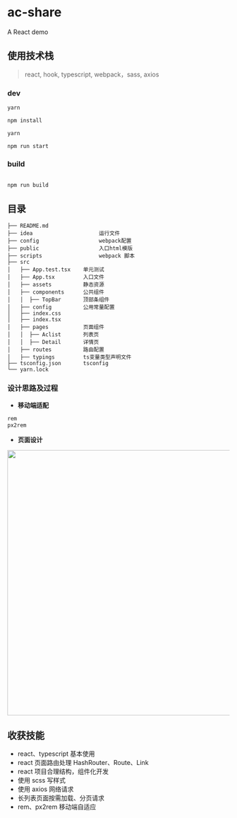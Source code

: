 # ac-share

A React demo

## 使用技术栈

> react, hook, typescript, webpack，sass, axios

### dev

```bash
yarn

npm install

yarn

npm run start

```

### build

```bash

npm run build
```

## 目录

```
├── README.md
├── idea                     运行文件
├── config                   webpack配置
├── public                   入口html模版
├── scripts                  webpack 脚本
├── src
│   ├── App.test.tsx    单元测试
│   ├── App.tsx         入口文件
│   ├── assets          静态资源
│   ├── components      公共组件
│   │  ├── TopBar       顶部条组件
│   ├── config          公用常量配置
│   ├── index.css
│   ├── index.tsx
│   ├── pages           页面组件
│   │  ├── Aclist       列表页
│   │  ├── Detail       详情页
│   ├── routes          路由配置
│   ├── typings         ts变量类型声明文件
├── tsconfig.json       tsconfig
└── yarn.lock
```

### 设计思路及过程

- **移动端适配**

```bash
rem
px2rem
```

- **页面设计**

<img src="https://img-blog.csdnimg.cn/20200720140448841.png?x-oss-process=image/watermark,type_ZmFuZ3poZW5naGVpdGk,shadow_10,text_aHR0cHM6Ly9ibG9nLmNzZG4ubmV0L3FxXzM0MTIzOTg1,size_16,color_FFFFFF,t_70" width="600px">

## 收获技能

- react、typescript 基本使用
- react 页面路由处理 HashRouter、Route、Link
- react 项目合理结构，组件化开发
- 使用 scss 写样式
- 使用 axios 网络请求
- 长列表页面按需加载、分页请求
- rem、px2rem 移动端自适应
